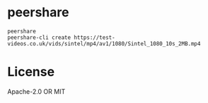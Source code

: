 # peershare

```
peershare
peershare-cli create https://test-videos.co.uk/vids/sintel/mp4/av1/1080/Sintel_1080_10s_2MB.mp4
```

# License
Apache-2.0 OR MIT
